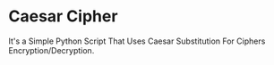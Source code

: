 # Caesar Cipher
It's a Simple Python Script That Uses Caesar Substitution For Ciphers Encryption/Decryption.
